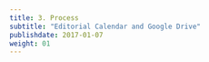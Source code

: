 ```yaml
---
title: 3. Process
subtitle: "Editorial Calendar and Google Drive"
publishdate: 2017-01-07
weight: 01
---
```


